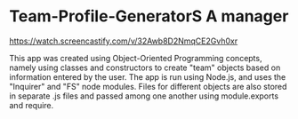# Team-Profile-GeneratorS A manager
https://watch.screencastify.com/v/32Awb8D2NmqCE2Gvh0xr

This app was created using Object-Oriented Programming concepts, namely using classes and constructors to create "team" objects based on information entered by the user. The app is run using Node.js, and uses the "Inquirer" and "FS" node modules. Files for different objects are also stored in separate .js files and passed among one another using module.exports and require.
